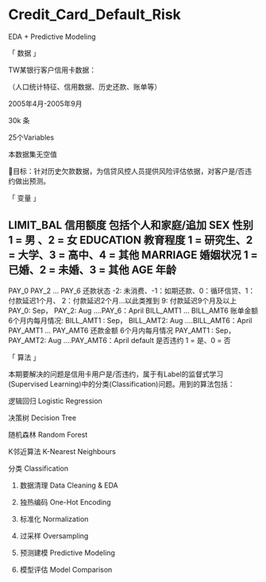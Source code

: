 # Credit_Card_Default_Risk
EDA + Predictive Modeling

「 数据 」


TW某银行客户信用卡数据：

（人口统计特征、信用数据、历史还款、账单等）

2005年4月-2005年9月

30k 条

25个Variables

本数据集无空值



🔑目标：针对历史欠款数据，为信贷风控人员提供风险评估依据，对客户是/否违约做出预测。




「 变量 」

LIMIT_BAL
信用额度
包括个人和家庭/追加
SEX
性别
1 = 男 、2 = 女
EDUCATION
教育程度
1 = 研究生、2 = 大学、3 = 高中、4 = 其他
MARRIAGE
婚姻状况
1 = 已婚、2 = 未婚、3 = 其他
AGE
年龄
-
PAY_0
PAY_2
...
PAY_6
还款状态
-2: 未消费、-1：如期还款、0：循环信贷、1：付款延迟1个月、 2：付款延迟2个月...以此类推到 9: 付款延迟9个月及以上
PAY_0: Sep， PAY_2: Aug ....PAY_6：April
BILL_AMT1
...
BILL_AMT6
账单金额
6个月内每月情况:
BILL_AMT1 : Sep， BILL_AMT2: Aug ....BILL_AMT6：April
PAY_AMT1
...
PAY_AMT6
还款金额
6个月内每月情况
PAY_AMT1 : Sep， PAY_AMT2: Aug ....PAY_AMT6：April
default
是否违约
1 = 是、0 = 否



「 算法 」

本期要解决的问题是信用卡用户是/否违约，属于有Label的监督式学习(Supervised Learning)中的分类(Classification)问题。用到的算法包括：

逻辑回归 Logistic Regression

决策树 Decision Tree

随机森林 Random Forest

K邻近算法 K-Nearest Neighbours



分类 Classification

1. 数据清理 Data Cleaning & EDA

2. 独热编码 One-Hot Encoding

3. 标准化 Normalization

4. 过采样 Oversampling

5. 预测建模 Predictive Modeling

6. 模型评估 Model Comparison
